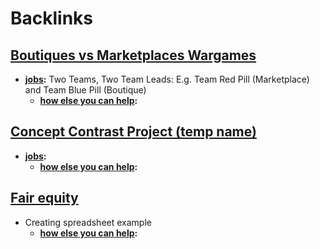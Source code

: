 
# Backlinks
## [Boutiques vs Marketplaces Wargames](<Boutiques vs Marketplaces Wargames.md>)
- **[jobs](<jobs.md>):** Two Teams, Two Team Leads: E.g. Team Red Pill (Marketplace) and Team Blue Pill (Boutique)
    - **[how else you can help](<how else you can help.md>):**

## [Concept Contrast Project (temp name)](<Concept Contrast Project (temp name).md>)
- **[jobs](<jobs.md>):**
    - **[how else you can help](<how else you can help.md>):**

## [Fair equity](<Fair equity.md>)
- Creating spreadsheet example 
    - **[how else you can help](<how else you can help.md>):**

